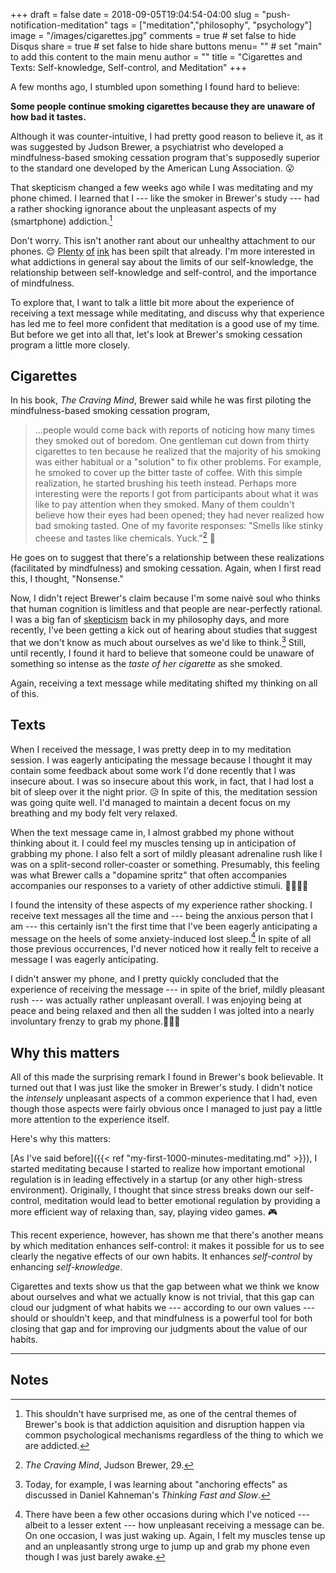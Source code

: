 +++
draft = false
date = 2018-09-05T19:04:54-04:00
slug = "push-notification-meditation"
tags = ["meditation","philosophy", "psychology"]
image = "/images/cigarettes.jpg"
comments = true	# set false to hide Disqus
share = true	# set false to hide share buttons
menu= ""		# set "main" to add this content to the main menu
author = ""
title = "Cigarettes and Texts: Self-knowledge, Self-control, and Meditation"
+++

A few months ago, I stumbled upon something I found hard to believe: 

**Some people continue smoking cigarettes because they are unaware of how bad it tastes.**

Although it was counter-intuitive, I had pretty good reason to believe it, as it was suggested by Judson Brewer, a psychiatrist who developed a mindfulness-based smoking cessation program that's supposedly superior to the standard one developed by the American Lung Association. 😮

That skepticism changed a few weeks ago while I was meditating and my phone chimed. I learned that I --- like the smoker in Brewer's study --- had a rather shocking ignorance about the unpleasant aspects of my (smartphone) addiction.[^1] 

Don't worry. This isn't another rant about our unhealthy attachment to our phones. 😌 [Plenty](https://wellbeing.google/) [of](https://www.nytimes.com/2011/10/01/opinion/you-love-your-iphone-literally.html) [ink](https://www.amazon.com/Craving-Mind-Cigarettes-Smartphones-Hooked/dp/0300223242) has been spilt that already. I'm more interested in what addictions in general say about the limits of our self-knowledge, the relationship between self-knowledge and self-control, and the importance of mindfulness. 

To explore that, I want to talk a little bit more about the experience of receiving a text message while meditating, and discuss why that experience has led me to feel more confident that meditation is a good use of my time. But before we get into all that, let's look at Brewer's smoking cessation program a little more closely.

## Cigarettes

In his book, _The Craving Mind_, Brewer said while he was first piloting the mindfulness-based smoking cessation program,

>...people would come back with reports of noticing how many times they smoked out of boredom. One gentleman cut down from thirty cigarettes to ten because he realized that the majority of his smoking was either habitual or a "solution" to fix other problems. For example, he smoked to cover up the bitter taste of coffee. With this simple realization, he started brushing his teeth instead. Perhaps more interesting were the reports I got from participants about what it was like to pay attention when they smoked. Many of them couldn't believe how their eyes had been opened; they had never realized how bad smoking tasted. One of my favorite responses: "Smells like stinky cheese and tastes like chemicals. Yuck."[^2] 🤢

He goes on to suggest that there's a relationship between these realizations (facilitated by mindfulness) and smoking cessation. Again, when I first read this, I thought, "Nonsense."

Now, I didn't reject Brewer's claim because I'm some naivè soul who thinks that human cognition is limitless and that people are near-perfectly rational. I was a big fan of [skepticism](https://plato.stanford.edu/entries/skepticism/#PhiSkeVsOrdInc) back in my philosophy days, and more recently, I've been getting a kick out of hearing about studies that suggest that we don't know as much about ourselves as we'd like to think.[^3] Still, until recently, I found it hard to believe that someone could be unaware of something so intense as the _taste of her cigarette_ as she smoked.

Again, receiving a text message while meditating shifted my thinking on all of this.

## Texts

When I received the message, I was pretty deep in to my meditation session. I was eagerly anticipating the message because I thought it may contain some feedback about some work I'd done recently that I was insecure about. I was so insecure about this work, in fact, that I had lost a bit of sleep over it the night prior. 😥 In spite of this, the meditation session was going quite well. I'd managed to maintain a decent focus on my breathing and my body felt very relaxed. 

When the text message came in, I almost grabbed my phone without thinking about it. I could feel my muscles tensing up in anticipation of grabbing my phone. I also felt a sort of mildly pleasant adrenaline rush like I was on a split-second roller-coaster or something. Presumably, this feeling was what Brewer calls a "dopamine spritz" that often accompanies accompanies our responses to a variety of other addictive stimuli. 💊💉🚬📱

I found the intensity of these aspects of my experience rather shocking. I receive text messages all the time and --- being the anxious person that I am --- this certainly isn't the first time that I've been eagerly anticipating a message on the heels of some anxiety-induced lost sleep.[^4] In spite of all those previous occurrences, I'd never noticed how it really felt to receive a message I was eagerly anticipating.

I didn't answer my phone, and I pretty quickly concluded that the experience of receiving the message --- in spite of the brief, mildly pleasant rush --- was actually rather unpleasant overall. I was enjoying being at peace and being relaxed and then all the sudden I was jolted into a nearly involuntary frenzy to grab my phone.📱🏃‍♂️

## Why this matters

All of this made the surprising remark I found in Brewer's book believable. It turned out that I was just like the smoker in Brewer's study. I didn't notice the _intensely_ unpleasant aspects of a common experience that I had, even though those aspects were fairly obvious once I managed to just pay a little more attention to the experience itself.

Here's why this matters:

[As I've said before]({{< ref "my-first-1000-minutes-meditating.md" >}}), I started meditating because I started to realize how important emotional regulation is in leading effectively in a startup (or any other high-stress environment). Originally, I thought that since stress breaks down our self-control, meditation would lead to better emotional regulation by providing a more efficient way of relaxing than, say, playing video games. 🎮

This recent experience, however, has shown me that there's another means by which meditation enhances self-control: it makes it possible for us to see clearly the negative effects of our own habits. It enhances _self-control_ by enhancing _self-knowledge_.

Cigarettes and texts show us that the gap between what we think we know about ourselves and what we actually know is not trivial, that this gap can cloud our judgment of what habits we --- according to our own values --- should or shouldn't keep, and that mindfulness is a powerful tool for both closing that gap and for improving our judgments about the value of our habits.

---

## Notes

[^1]: This shouldn't have surprised me, as one of the central themes of Brewer's book is that addiction aquisition and disruption happen via common psychological mechanisms regardless of the thing to which we are addicted.

[^2]: _The Craving Mind_, Judson Brewer, 29.

[^3]: Today, for example, I was learning about "anchoring effects" as discussed in Daniel Kahneman's _Thinking Fast and Slow_.

[^4]: There have been a few other occasions during which I've noticed --- albeit to a lesser extent --- how unpleasant receiving a message can be. On one occasion, I was just waking up. Again, I felt my muscles tense up and an unpleasantly strong urge to jump up and grab my phone even though I was just barely awake.